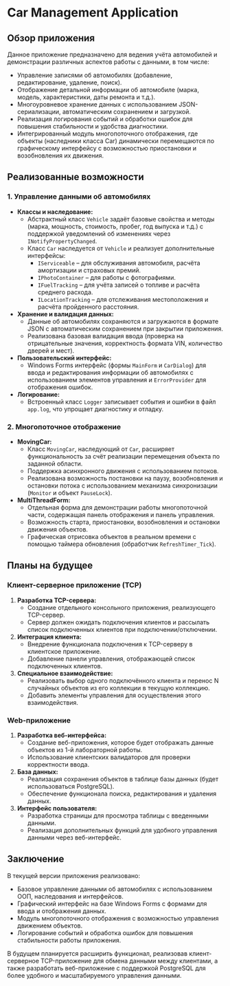 # Car Management Application

## Обзор приложения

Данное приложение предназначено для ведения учёта автомобилей и демонстрации различных аспектов работы с данными, в том числе:
- Управление записями об автомобилях (добавление, редактирование, удаление, поиск).
- Отображение детальной информации об автомобиле (марка, модель, характеристики, даты ремонта и т.д.).
- Многоуровневое хранение данных с использованием JSON-сериализации, автоматическим сохранением и загрузкой.
- Реализация логирования событий и обработки ошибок для повышения стабильности и удобства диагностики.
- Интегрированный модуль многопоточного отображения, где объекты (наследники класса Car) динамически перемещаются по графическому интерфейсу с возможностью приостановки и возобновления их движения.

## Реализованные возможности

### 1. Управление данными об автомобилях

- **Классы и наследование:**
    - Абстрактный класс `Vehicle` задаёт базовые свойства и методы (марка, мощность, стоимость, пробег, год выпуска и т.д.) с поддержкой уведомлений об изменениях через `INotifyPropertyChanged`.
    - Класс `Car` наследуется от `Vehicle` и реализует дополнительные интерфейсы:
        - `IServiceable` – для обслуживания автомобиля, расчёта амортизации и страховых премий.
        - `IPhotoContainer` – для работы с фотографиями.
        - `IFuelTracking` – для учёта записей о топливе и расчёта среднего расхода.
        - `ILocationTracking` – для отслеживания местоположения и расчёта пройденного расстояния.
- **Хранение и валидация данных:**
    - Данные об автомобилях сохраняются и загружаются в формате JSON с автоматическим сохранением при закрытии приложения.
    - Реализована базовая валидация ввода (проверка на отрицательные значения, корректность формата VIN, количество дверей и мест).
- **Пользовательский интерфейс:**
    - Windows Forms интерфейс (формы `MainForm` и `CarDialog`) для ввода и редактирования информации об автомобилях с использованием элементов управления и `ErrorProvider` для отображения ошибок.
- **Логирование:**
    - Встроенный класс `Logger` записывает события и ошибки в файл `app.log`, что упрощает диагностику и отладку.

### 2. Многопоточное отображение

- **MovingCar:**
    - Класс `MovingCar`, наследующий от `Car`, расширяет функциональность за счёт реализации перемещения объекта по заданной области.
    - Поддержка асинхронного движения с использованием потоков.
    - Реализована возможность постановки на паузу, возобновления и остановки потока с использованием механизма синхронизации (`Monitor` и объект `PauseLock`).
- **MultiThreadForm:**
    - Отдельная форма для демонстрации работы многопоточной части, содержащая панель отображения и панель управления.
    - Возможность старта, приостановки, возобновления и остановки движения объектов.
    - Графическая отрисовка объектов в реальном времени с помощью таймера обновления (обработчик `RefreshTimer_Tick`).

## Планы на будущее

### Клиент-серверное приложение (TCP)

1. **Разработка TCP-сервера:**
    - Создание отдельного консольного приложения, реализующего TCP-сервер.
    - Сервер должен ожидать подключения клиентов и рассылать список подключенных клиентов при подключении/отключении.
2. **Интеграция клиента:**
    - Внедрение функционала подключения к TCP-серверу в клиентское приложение.
    - Добавление панели управления, отображающей список подключенных клиентов.
3. **Специальное взаимодействие:**
    - Реализовать выбор одного подключённого клиента и перенос N случайных объектов из его коллекции в текущую коллекцию.
    - Добавить элементы управления для осуществления этого взаимодействия.

### Web-приложение

1. **Разработка веб-интерфейса:**
    - Создание веб-приложения, которое будет отображать данные объектов из 1-й лабораторной работы.
    - Использование клиентских валидаторов для проверки корректности ввода.
2. **База данных:**
    - Реализация сохранения объектов в таблице базы данных (будет использоваться PostgreSQL).
    - Обеспечение функционала поиска, редактирования и удаления данных.
3. **Интерфейс пользователя:**
    - Разработка страницы для просмотра таблицы с введенными данными.
    - Реализация дополнительных функций для удобного управления данными через веб-интерфейс.

## Заключение

В текущей версии приложения реализовано:
- Базовое управление данными об автомобилях с использованием ООП, наследования и интерфейсов.
- Графический интерфейс на базе Windows Forms с формами для ввода и отображения данных.
- Модуль многопоточного отображения с возможностью управления движением объектов.
- Логирование событий и обработка ошибок для повышения стабильности работы приложения.

В будущем планируется расширить функционал, реализовав клиент-серверное TCP-приложение для обмена данными между клиентами, а также разработать веб-приложение с поддержкой PostgreSQL для более удобного и масштабируемого управления данными.

